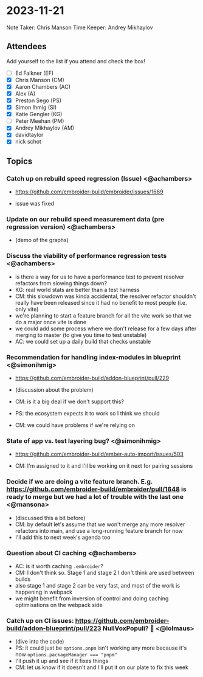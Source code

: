 # 2023-11-21

Note Taker: Chris Manson
Time Keeper: Andrey Mikhaylov

## Attendees

Add yourself to the list if you attend and check the box!

- [ ] Ed Falkner (EF)
- [x] Chris Manson (CM)
- [x] Aaron Chambers (AC)
- [x] Alex (A)
- [x] Preston Sego (PS)
- [x] Simon Ihmig (SI)
- [x] Katie Gengler (KG)
- [ ] Peter Meehan (PM)
- [x] Andrey Mikhaylov (AM)
- [x] davidtaylor
- [x] nick schot

## Topics

### Catch up on rebuild speed regression (Issue) <@achambers>

- https://github.com/embroider-build/embroider/issues/1669

- issue was fixed

### Update on our rebuild speed measurement data (pre regression version) <@achambers>

- (demo of the graphs)

### Discuss the viability of performance regression tests <@achambers>

- is there a way for us to have a performance test to prevent resolver refactors from slowing things down?
- KG: real world stats are better than a test harness
- CM: this slowdown was kinda accidental, the resolver refactor shouldn't really have been released since it had no benefit to most people (i.e. only vite)
- we're planning to start a feature branch for all the vite work so that we do a major once vite is done
- we could add some process where we don't release for a few days after merging to master (to give you time to test unstable)
- AC: we could set up a daily build that checks unstable

### Recommendation for handling index-modules in blueprint <@simonihmig>

- https://github.com/embroider-build/addon-blueprint/pull/229

- (discussion about the problem)
- CM: is it a big deal if we don't support this? 
- PS: the ecosystem expects it to work so I think we should
- CM: we could have problems if we're relying on 

### State of app vs. test layering bug? <@simonihmig>

- https://github.com/embroider-build/ember-auto-import/issues/503

- CM: I'm assigned to it and I'll be working on it next for pairing sessions 


### Decide if we are doing a vite feature branch. E.g. https://github.com/embroider-build/embroider/pull/1648 is ready to merge but we had a lot of trouble with the last one <@mansona>

- (discussed this a bit before)
- CM: by default let's assume that we won't merge any more resolver refactors into main, and use a long-running feature branch for now
- I'll add this to next week's agenda too

### Question about CI caching <@achambers>

- AC: is it worth caching `.embroider`?
- CM: I don't think so. Stage 1 and stage 2 I don't think are used between builds
- also stage 1 and stage 2 can be very fast, and most of the work is happening in webpack
- we might benefit from inversion of control and doing caching optimisations on the webpack side

### Catch up on CI issues: https://github.com/embroider-build/addon-blueprint/pull/223 NullVoxPopuli? 🙏 <@lolmaus>

- (dive into the code)
- PS: it could just be `options.pnpm` isn't working any more because it's now `options.packageManager === "pnpm"`
- I'll push it up and see if it fixes things
- CM: let us know if it doesn't and I'll put it on our plate to fix this week

